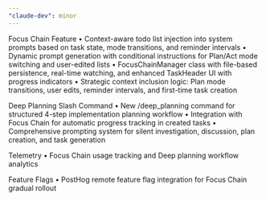 ```yaml
---
"claude-dev": minor
---
```


Focus Chain Feature
• Context-aware todo list injection into system prompts based on task state, mode transitions, and reminder intervals
• Dynamic prompt generation with conditional instructions for Plan/Act mode switching and user-edited lists
• FocusChainManager class with file-based persistence, real-time watching, and enhanced TaskHeader UI with progress indicators
• Strategic context inclusion logic: Plan mode transitions, user edits, reminder intervals, and first-time task creation

Deep Planning Slash Command
• New /deep_planning command for structured 4-step implementation planning workflow
• Integration with Focus Chain for automatic progress tracking in created tasks
• Comprehensive prompting system for silent investigation, discussion, plan creation, and task generation

Telemetry
• Focus Chain usage tracking and Deep planning workflow analytics

Feature Flags
• PostHog remote feature flag integration for Focus Chain gradual rollout
